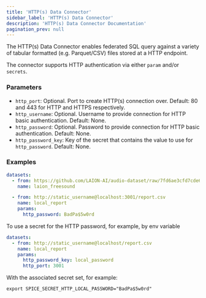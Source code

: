 ```yaml
---
title: 'HTTP(s) Data Connector'
sidebar_label: 'HTTP(s) Data Connector'
description: 'HTTP(s) Data Connector Documentation'
pagination_prev: null
---
```


The HTTP(s) Data Connector enables federated SQL query against a variety of tabular formatted (e.g. Parquet/CSV) files stored at a HTTP endpoint.

The connector supports HTTP authentication via either `param` and/or `secrets`.

### Parameters

- `http_port`: Optional. Port to create HTTP(s) connection over. Default: 80 and 443 for HTTP and HTTPS respectively.
- `http_username`: Optional. Username to provide connection for HTTP basic authentication. Default: None.
- `http_password`: Optional. Password to provide connection for HTTP basic authentication. Default: None.
- `http_password_key`: Key of the secret that contains the value to use for `http_password`. Default: None.

### Examples

```yaml
datasets:
  - from: https://github.com/LAION-AI/audio-dataset/raw/7fd6ae3cfd7cde619f6bed817da7aa2202a5bc28/metadata/freesound/parquet/freesound_parquet.parquet
    name: laion_freesound

  - from: http://static_username@localhost:3001/report.csv
    name: local_report
    params:
      http_password: BadPa$5w0rd
```

To use a secret for the HTTP password, for example, by env variable

```yaml
datasets:
  - from: http://static_username@localhost/report.csv
    name: local_report
    params:
      http_password_key: local_password
      http_port: 3001
```

With the associated secret set, for example:

```shell
export SPICE_SECRET_HTTP_LOCAL_PASSWORD="BadPa$5w0rd"
```
